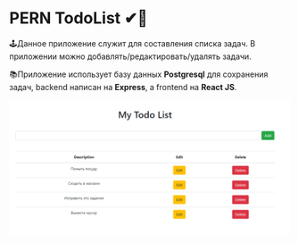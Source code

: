 # PERN TodoList ✔📜

 🕹Данное приложение служит для составления списка задач. В приложении можно добавлять/редактировать/удалять задачи.

 📚Приложение использует базу данных **Postgresql** для сохранения задач, backend написан на **Express**, а frontend на **React JS**.
 
  ![Image alt](https://github.com/6aldej/ImagesForProjects/blob/master/PERN-TodoList/My%20Todo%20List.png)

